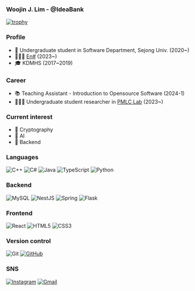 ### Woojin J. Lim - @IdeaBank

[![trophy](https://github-profile-trophy.vercel.app/?username=IdeaBank&theme=gruvbox&row=2&column=5&margin-w=15&margin-h=15)](https://github.com/ryo-ma/github-profile-trophy)

### Profile

- 📖 Undergraduate student in Software Department, Sejong Univ. (2020~)
- 🧑🏻‍💻 [En#](https://github.com/orgs/EnsharpSejong) (2023~)
- 🎓 KDMHS (2017~2019)

### Career

- 📚 Teaching Assistant - Introduction to Opensource Software (2024-1)
- 🧑🏻‍🔬 Undergraduate student researcher in [PMLC Lab](https://sites.google.com/view/pmlclab/home) (2023~)


### Current interest

- 🔐 Cryptography
- 🤖 AI
- 💾 Backend

### Languages

![C++](https://img.shields.io/badge/c++-%2300599C.svg?style=for-the-badge&logo=c%2B%2B&logoColor=white)
![C#](https://img.shields.io/badge/c%23-%23239120.svg?style=for-the-badge&logo=csharp&logoColor=white)
![Java](https://img.shields.io/badge/java-%23ED8B00.svg?style=for-the-badge&logo=openjdk&logoColor=white)
![TypeScript](https://img.shields.io/badge/typescript-%23007ACC.svg?style=for-the-badge&logo=typescript&logoColor=white)
![Python](https://img.shields.io/badge/python-3670A0?style=for-the-badge&logo=python&logoColor=ffdd54)

### Backend

![MySQL](https://img.shields.io/badge/mysql-4479A1.svg?style=for-the-badge&logo=mysql&logoColor=white)
![NestJS](https://img.shields.io/badge/nestjs-%23E0234E.svg?style=for-the-badge&logo=nestjs&logoColor=white)
![Spring](https://img.shields.io/badge/spring-%236DB33F.svg?style=for-the-badge&logo=spring&logoColor=white)
![Flask](https://img.shields.io/badge/flask-%23000.svg?style=for-the-badge&logo=flask&logoColor=white)

### Frontend

![React](https://img.shields.io/badge/react-%2320232a.svg?style=for-the-badge&logo=react&logoColor=%2361DAFB)
![HTML5](https://img.shields.io/badge/html5-%23E34F26.svg?style=for-the-badge&logo=html5&logoColor=white)
![CSS3](https://img.shields.io/badge/css3-%231572B6.svg?style=for-the-badge&logo=css3&logoColor=white)

### Version control

![Git](https://img.shields.io/badge/git-%23F05033.svg?style=for-the-badge&logo=git&logoColor=white)
[![GitHub](https://img.shields.io/badge/github-%23121011.svg?style=for-the-badge&logo=github&logoColor=white)](https://github.com/IdeaBank)

### SNS

[![Instagram](https://img.shields.io/badge/Instagram-%23E4405F.svg?style=for-the-badge&logo=Instagram&logoColor=white)](https://instagram.com/woojin_j_lim)
[![Gmail](https://img.shields.io/badge/Gmail-D14836?style=for-the-badge&logo=gmail&logoColor=white)](mailto:hailcryptic@gmail.com)

<!--
**IdeaBank/IdeaBank** is a ✨ _special_ ✨ repository because its `README.md` (this file) appears on your GitHub profile.

Here are some ideas to get you started:

- 🔭 I’m currently working on ...
- 🌱 I’m currently learning ...
- 👯 I’m looking to collaborate on ...
- 🤔 I’m looking for help with ...
- 💬 Ask me about ...
- 📫 How to reach me: ...
- 😄 Pronouns: ...
- ⚡ Fun fact: ...
-->
